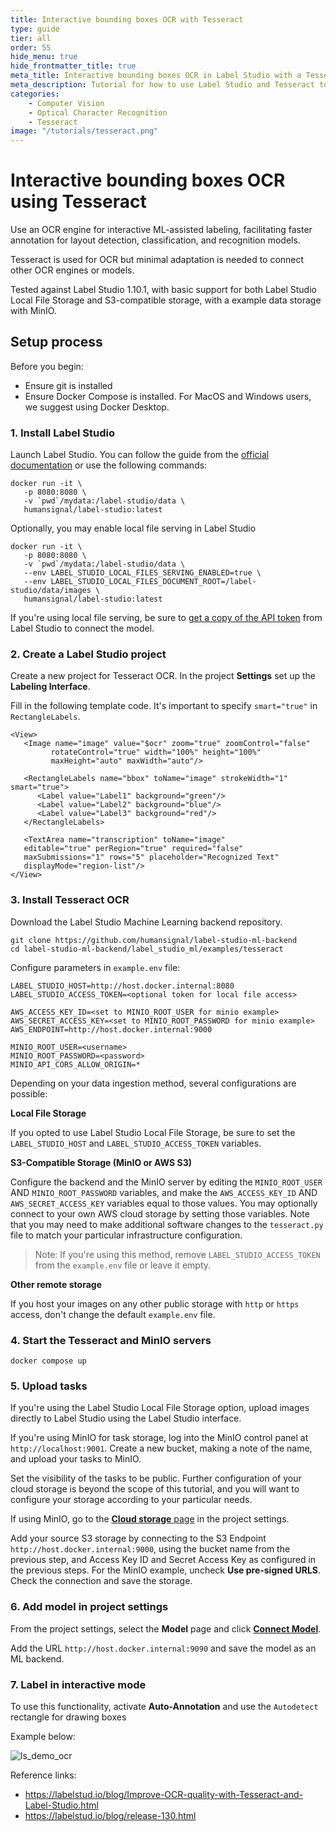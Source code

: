 ```yaml
---
title: Interactive bounding boxes OCR with Tesseract 
type: guide
tier: all
order: 55
hide_menu: true
hide_frontmatter_title: true
meta_title: Interactive bounding boxes OCR in Label Studio with a Tesseract backend
meta_description: Tutorial for how to use Label Studio and Tesseract to assist with your OCR projects
categories:
    - Computer Vision
    - Optical Character Recognition
    - Tesseract
image: "/tutorials/tesseract.png"
---
```


<!--

-->

# Interactive bounding boxes OCR using Tesseract

Use an OCR engine for interactive ML-assisted labeling, facilitating faster 
annotation for layout detection, classification, and recognition
models.

Tesseract is used for OCR but minimal adaptation is needed to connect other OCR
engines or models.

Tested against Label Studio 1.10.1, with basic support for both Label Studio
Local File Storage and S3-compatible storage, with a example data storage with
MinIO.

## Setup process

Before you begin:
* Ensure git is installed
* Ensure Docker Compose is installed. For MacOS and Windows users,
   we suggest using Docker Desktop. 


### 1. Install Label Studio

Launch Label Studio. You can follow the guide from the [official documentation](https://labelstud.io/guide/install.html) or use the following commands:

   ```
   docker run -it \
      -p 8080:8080 \
      -v `pwd`/mydata:/label-studio/data \
      humansignal/label-studio:latest
   ```

   Optionally, you may enable local file serving in Label Studio

   ```
   docker run -it \
      -p 8080:8080 \
      -v `pwd`/mydata:/label-studio/data \
      --env LABEL_STUDIO_LOCAL_FILES_SERVING_ENABLED=true \
      --env LABEL_STUDIO_LOCAL_FILES_DOCUMENT_ROOT=/label-studio/data/images \
      humansignal/label-studio:latest
   ```
   If you're using local file serving, be sure to [get a copy of the API token](https://labelstud.io/guide/user_account#Access-token) from
   Label Studio to connect the model.

### 2. Create a Label Studio project

Create a new project for Tesseract OCR. In the project **Settings** set up the **Labeling Interface**.

   Fill in the following template code. It's important to specify `smart="true"` in `RectangleLabels`.
   ```
   <View>    
      <Image name="image" value="$ocr" zoom="true" zoomControl="false"
            rotateControl="true" width="100%" height="100%"
            maxHeight="auto" maxWidth="auto"/>
      
      <RectangleLabels name="bbox" toName="image" strokeWidth="1" smart="true">
         <Label value="Label1" background="green"/>
         <Label value="Label2" background="blue"/>
         <Label value="Label3" background="red"/>
      </RectangleLabels>

      <TextArea name="transcription" toName="image" 
      editable="true" perRegion="true" required="false" 
      maxSubmissions="1" rows="5" placeholder="Recognized Text" 
      displayMode="region-list"/>
   </View>
   ```

### 3. Install Tesseract OCR

Download the Label Studio Machine Learning backend repository.
   ```
   git clone https://github.com/humansignal/label-studio-ml-backend
   cd label-studio-ml-backend/label_studio_ml/examples/tesseract
   ```

Configure parameters in `example.env` file:

   ```
   LABEL_STUDIO_HOST=http://host.docker.internal:8080
   LABEL_STUDIO_ACCESS_TOKEN=<optional token for local file access>

   AWS_ACCESS_KEY_ID=<set to MINIO_ROOT_USER for minio example>
   AWS_SECRET_ACCESS_KEY=<set to MINIO_ROOT_PASSWORD for minio example>
   AWS_ENDPOINT=http://host.docker.internal:9000

   MINIO_ROOT_USER=<username>
   MINIO_ROOT_PASSWORD=<password>
   MINIO_API_CORS_ALLOW_ORIGIN=*
   ```

Depending on your data ingestion method, several configurations are possible:

**Local File Storage**

If you opted to use Label Studio Local File Storage, be sure to set the `LABEL_STUDIO_HOST` and `LABEL_STUDIO_ACCESS_TOKEN` variables. 

**S3-Compatible Storage (MinIO or AWS S3)**

Configure the backend and the MinIO server by editing the `MINIO_ROOT_USER` AND `MINIO_ROOT_PASSWORD` variables, and make the 
   `AWS_ACCESS_KEY_ID` AND `AWS_SECRET_ACCESS_KEY` variables equal to those values. You may optionally connect to your
   own AWS cloud storage by setting those variables. Note that you may need to make additional software changes to the
   `tesseract.py` file to match your particular infrastructure configuration.

> Note: If you're using this method, remove `LABEL_STUDIO_ACCESS_TOKEN` from the `example.env` file or leave it empty.

**Other remote storage**

If you host your images on any other public storage with `http` or `https` access, don't change the default `example.env` file.


### 4. Start the Tesseract and MinIO servers

   ```
   docker compose up
   ```

### 5. Upload tasks

   If you're using the Label Studio Local File Storage option, upload images
   directly to Label Studio using the Label Studio interface.

   If you're using MinIO for task storage, log into the MinIO control panel at
   `http://localhost:9001`. Create a new bucket, making a note of the name, and
   upload your tasks to MinIO. 
   
   Set the visibility of the tasks to be public.
   Further configuration of your cloud storage is beyond the scope of this
   tutorial, and you will want to configure your storage according to your
   particular needs. 
   

If using MinIO, go to the [**Cloud storage** page](https://labelstud.io/guide/project_settings#Cloud-storage) in the project settings.

   Add your source S3 storage by connecting to the S3 Endpoint
   `http://host.docker.internal:9000`, using the bucket name from the previous
   step, and Access Key ID and Secret Access Key as configured in the previous
   steps. For the MinIO example, uncheck **Use pre-signed URLS**. Check the
   connection and save the storage.

### 6. Add model in project settings

From the project settings, select the **Model** page and click [**Connect Model**](https://labelstud.io/guide/ml#Connect-the-model-to-Label-Studio).

   Add the URL `http://host.docker.internal:9090` and save the model as an ML backend.

### 7. Label in interactive mode

To use this functionality, activate **Auto-Annotation** and use the `Autodetect` rectangle for drawing boxes

Example below:

![ls_demo_ocr](https://user-images.githubusercontent.com/17755198/165186574-05f0236f-a5f2-4179-ac90-ef11123927bc.gif)

Reference links: 
- https://labelstud.io/blog/Improve-OCR-quality-with-Tesseract-and-Label-Studio.html
- https://labelstud.io/blog/release-130.html